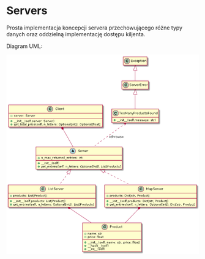 # Servers

Prosta implementacja koncepcji servera przechowującego różne typy danych oraz oddzielną implementację dostępu kiljenta.

Diagram UML:

![Servers UML diagram](UML.png)
